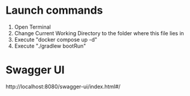 # Launch commands
1. Open Terminal
2. Change Current Working Directory to the folder where this file lies in
3. Execute "docker compose up -d"
4. Execute "./gradlew bootRun"

# Swagger UI
http://localhost:8080/swagger-ui/index.html#/